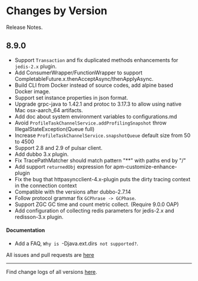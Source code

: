 Changes by Version
==================
Release Notes.

8.9.0
------------------

* Support `Transaction` and fix duplicated methods enhancements for `jedis-2.x` plugin.
* Add ConsumerWrapper/FunctionWrapper to support CompletableFuture.x.thenAcceptAsync/thenApplyAsync.
* Build CLI from Docker instead of source codes, add alpine based Docker image.
* Support set instance properties in json format.
* Upgrade grpc-java to 1.42.1 and protoc to 3.17.3 to allow using native Mac osx-aarch_64 artifacts.
* Add doc about system environment variables to configurations.md
* Avoid `ProfileTaskChannelService.addProfilingSnapshot` throw IllegalStateException(Queue full) 
* Increase `ProfileTaskChannelService.snapshotQueue` default size from 50 to 4500
* Support 2.8 and 2.9 of pulsar client.
* Add dubbo 3.x plugin.
* Fix TracePathMatcher should match pattern "**" with paths end by "/"
* Add support `returnedObj` expression for apm-customize-enhance-plugin
* Fix the bug that httpasyncclient-4.x-plugin  puts the dirty tracing context in the connection context
* Compatible with the versions after dubbo-2.7.14
* Follow protocol grammar fix `GCPhrase -> GCPhase`.
* Support ZGC GC time and count metric collect. (Require 9.0.0 OAP)
* Add configuration of collecting redis parameters for jedis-2.x and redisson-3.x plugin.

#### Documentation

* Add a FAQ, `Why is `-Djava.ext.dirs` not supported?`.

All issues and pull requests are [here](https://github.com/apache/skywalking/milestone/99?closed=1)

------------------
Find change logs of all versions [here](changes).
